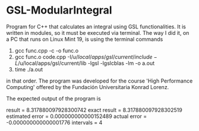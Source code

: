 # GSL-ModularIntegral

Program for C++ that calculates an integral using GSL functionalities. It is written in modules, so it must be executed via terminal. The way I did it, on a PC that runs on Linux Mint 19, is using the terminal commands

  1. gcc func.cpp -c -o func.o
  2. gcc func.o code.cpp -I$/u/local/apps/gsl/current/include -L$/u/local/apps/gsl/current/lib -lgsl -lgslcblas -lm -o a.out
  3. time ./a.out

in that order. The program was developed for the course 'High Performance Computing' offered by the Fundación Universitaria Konrad Lorenz.

The expected output of the program is

  result = 8.317880097928300742
  exact result = 8.317880097928302519
  estimated error = 0.000000000000152489
  actual error = -0.000000000000001776
  intervals = 4
